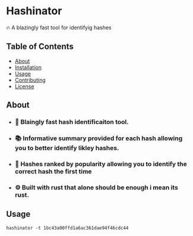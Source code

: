 # Hashinator

🔥 A blazingly fast tool for identifyig hashes

## Table of Contents
- [About](#about)
- [Installation](#installation)
- [Usage](#usage)
- [Contributing](#contributing)
- [License](#license)

## About
 - ### 🚀 Blaingly fast hash identificaiton tool.
 - ### 📚 Informative summary provided for each hash allowing you to better identify likley hashes.
 - ### 💯 Hashes ranked by popularity allowing you to identify the correct hash the first time
 - ### ⚙️ Built with rust that alone should be enough i mean its rust.

## Usage
```
hashinator -t 1bc43a00ffd1a6ac361dae94f46cdc44
```